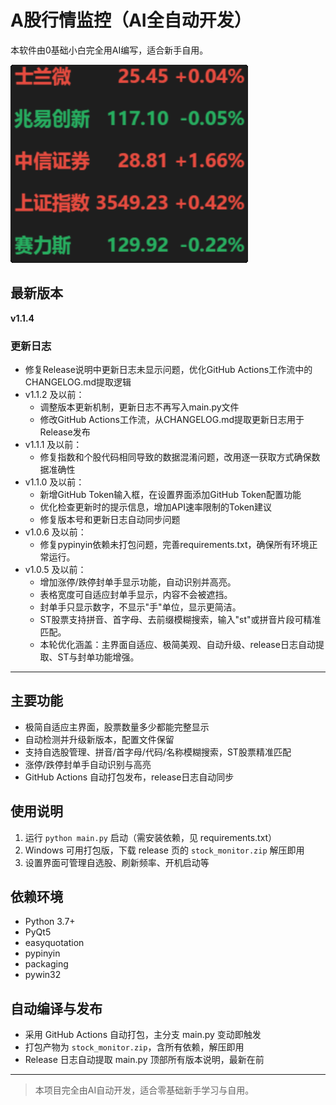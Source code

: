 # A股行情监控（AI全自动开发）

本软件由0基础小白完全用AI编写，适合新手自用。


![alt text](image.png)


## 最新版本

**v1.1.4**

### 更新日志
- 修复Release说明中更新日志未显示问题，优化GitHub Actions工作流中的CHANGELOG.md提取逻辑
- v1.1.2 及以前：
  - 调整版本更新机制，更新日志不再写入main.py文件
  - 修改GitHub Actions工作流，从CHANGELOG.md提取更新日志用于Release发布
- v1.1.1 及以前：
  - 修复指数和个股代码相同导致的数据混淆问题，改用逐一获取方式确保数据准确性
- v1.1.0 及以前：
  - 新增GitHub Token输入框，在设置界面添加GitHub Token配置功能
  - 优化检查更新时的提示信息，增加API速率限制的Token建议
  - 修复版本号和更新日志自动同步问题
- v1.0.6 及以前：
  - 修复pypinyin依赖未打包问题，完善requirements.txt，确保所有环境正常运行。
- v1.0.5 及以前：
  - 增加涨停/跌停封单手显示功能，自动识别并高亮。
  - 表格宽度可自适应封单手显示，内容不会被遮挡。
  - 封单手只显示数字，不显示"手"单位，显示更简洁。
  - ST股票支持拼音、首字母、去前缀模糊搜索，输入"st"或拼音片段可精准匹配。
  - 本轮优化涵盖：主界面自适应、极简美观、自动升级、release日志自动提取、ST与封单功能增强。

---

## 主要功能
- 极简自适应主界面，股票数量多少都能完整显示
- 自动检测并升级新版本，配置文件保留
- 支持自选股管理、拼音/首字母/代码/名称模糊搜索，ST股票精准匹配
- 涨停/跌停封单手自动识别与高亮
- GitHub Actions 自动打包发布，release日志自动同步

## 使用说明
1. 运行 `python main.py` 启动（需安装依赖，见 requirements.txt）
2. Windows 可用打包版，下载 release 页的 `stock_monitor.zip` 解压即用
3. 设置界面可管理自选股、刷新频率、开机启动等

## 依赖环境
- Python 3.7+
- PyQt5
- easyquotation
- pypinyin
- packaging
- pywin32

## 自动编译与发布
- 采用 GitHub Actions 自动打包，主分支 main.py 变动即触发
- 打包产物为 `stock_monitor.zip`，含所有依赖，解压即用
- Release 日志自动提取 main.py 顶部所有版本说明，最新在前

---

> 本项目完全由AI自动开发，适合零基础新手学习与自用。